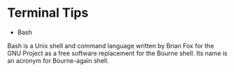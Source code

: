 # Terminal Tips

* Bash

Bash is a Unix shell and command language written by Brian Fox for the GNU Project as a free software replacement for the Bourne shell. Its name is an acronym for Bourne-again shell.

